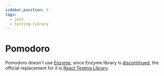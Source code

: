 ```yaml
---
sidebar_position: 3
tags:
  - jest
  - testing-library
---
```


# Pomodoro

Pomodoro doesn't use [Enzyme](https://enzymejs.github.io/enzyme/), since
Enzyme library is [discontinued](https://dev.to/wojtekmaj/enzyme-is-dead-now-what-ekl),
the official replacement for it is
[React Testing Library](https://testing-library.com/docs/react-testing-library/intro/).

